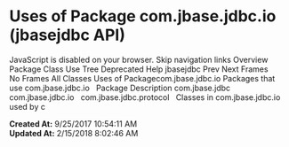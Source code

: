 # Uses of Package com.jbase.jdbc.io (jbasejdbc   API)

JavaScript is disabled on your browser. Skip navigation links Overview Package Class Use Tree Deprecated Help jbasejdbc Prev Next Frames No Frames All Classes Uses of Packagecom.jbase.jdbc.io Packages that use com.jbase.jdbc.io   Package Description com.jbase.jdbc   com.jbase.jdbc.io   com.jbase.jdbc.protocol   Classes in com.jbase.jdbc.io used by c  

**Created At:** 9/25/2017 10:54:11 AM  
**Updated At:** 2/15/2018 8:02:46 AM  

